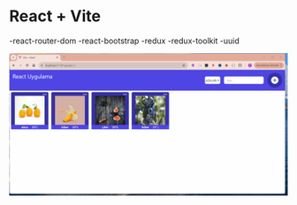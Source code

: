 # React + Vite


-react-router-dom
-react-bootstrap
-redux
-redux-toolkit
-uuid




![](./ebrreduxProje.gif)